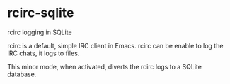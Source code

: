 # rcirc-sqlite

rcirc logging in SQLite

rcirc is a default, simple IRC client in Emacs. rcirc can be enable to log the IRC chats, it logs to files.

This minor mode, when activated, diverts the rcirc logs to a SQLite database.